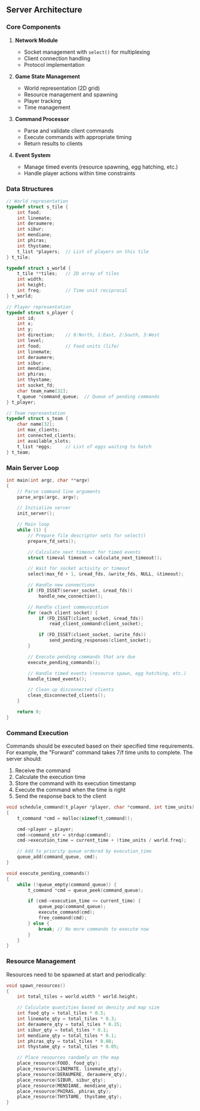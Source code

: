 ## Server Architecture

### Core Components

1. **Network Module**
   - Socket management with `select()` for multiplexing
   - Client connection handling
   - Protocol implementation

2. **Game State Management**
   - World representation (2D grid)
   - Resource management and spawning
   - Player tracking
   - Time management

3. **Command Processor**
   - Parse and validate client commands
   - Execute commands with appropriate timing
   - Return results to clients

4. **Event System**
   - Manage timed events (resource spawning, egg hatching, etc.)
   - Handle player actions within time constraints

### Data Structures

```c
// World representation
typedef struct s_tile {
    int food;
    int linemate;
    int deraumere;
    int sibur;
    int mendiane;
    int phiras;
    int thystame;
    t_list *players;  // List of players on this tile
} t_tile;

typedef struct s_world {
    t_tile **tiles;   // 2D array of tiles
    int width;
    int height;
    int freq;         // Time unit reciprocal
} t_world;

// Player representation
typedef struct s_player {
    int id;
    int x;
    int y;
    int direction;    // 0:North, 1:East, 2:South, 3:West
    int level;
    int food;         // Food units (life)
    int linemate;
    int deraumere;
    int sibur;
    int mendiane;
    int phiras;
    int thystame;
    int socket_fd;
    char team_name[32];
    t_queue *command_queue;  // Queue of pending commands
} t_player;

// Team representation
typedef struct s_team {
    char name[32];
    int max_clients;
    int connected_clients;
    int available_slots;
    t_list *eggs;     // List of eggs waiting to hatch
} t_team;
```

### Main Server Loop

```c
int main(int argc, char **argv)
{
    // Parse command line arguments
    parse_args(argc, argv);

    // Initialize server
    init_server();

    // Main loop
    while (1) {
        // Prepare file descriptor sets for select()
        prepare_fd_sets();

        // Calculate next timeout for timed events
        struct timeval timeout = calculate_next_timeout();

        // Wait for socket activity or timeout
        select(max_fd + 1, &read_fds, &write_fds, NULL, &timeout);

        // Handle new connections
        if (FD_ISSET(server_socket, &read_fds))
            handle_new_connection();

        // Handle client communication
        for (each client socket) {
            if (FD_ISSET(client_socket, &read_fds))
                read_client_command(client_socket);

            if (FD_ISSET(client_socket, &write_fds))
                send_pending_responses(client_socket);
        }

        // Execute pending commands that are due
        execute_pending_commands();

        // Handle timed events (resource spawn, egg hatching, etc.)
        handle_timed_events();

        // Clean up disconnected clients
        clean_disconnected_clients();
    }

    return 0;
}
```

### Command Execution

Commands should be executed based on their specified time requirements. For example, the "Forward" command takes 7/f time units to complete. The server should:

1. Receive the command
2. Calculate the execution time
3. Store the command with its execution timestamp
4. Execute the command when the time is right
5. Send the response back to the client

```c
void schedule_command(t_player *player, char *command, int time_units)
{
    t_command *cmd = malloc(sizeof(t_command));

    cmd->player = player;
    cmd->command_str = strdup(command);
    cmd->execution_time = current_time + (time_units / world.freq);

    // Add to priority queue ordered by execution_time
    queue_add(command_queue, cmd);
}

void execute_pending_commands()
{
    while (!queue_empty(command_queue)) {
        t_command *cmd = queue_peek(command_queue);

        if (cmd->execution_time <= current_time) {
            queue_pop(command_queue);
            execute_command(cmd);
            free_command(cmd);
        } else {
            break; // No more commands to execute now
        }
    }
}
```

### Resource Management

Resources need to be spawned at start and periodically:

```c
void spawn_resources()
{
    int total_tiles = world.width * world.height;

    // Calculate quantities based on density and map size
    int food_qty = total_tiles * 0.5;
    int linemate_qty = total_tiles * 0.3;
    int deraumere_qty = total_tiles * 0.15;
    int sibur_qty = total_tiles * 0.1;
    int mendiane_qty = total_tiles * 0.1;
    int phiras_qty = total_tiles * 0.08;
    int thystame_qty = total_tiles * 0.05;

    // Place resources randomly on the map
    place_resource(FOOD, food_qty);
    place_resource(LINEMATE, linemate_qty);
    place_resource(DERAUMERE, deraumere_qty);
    place_resource(SIBUR, sibur_qty);
    place_resource(MENDIANE, mendiane_qty);
    place_resource(PHIRAS, phiras_qty);
    place_resource(THYSTAME, thystame_qty);
}
```
